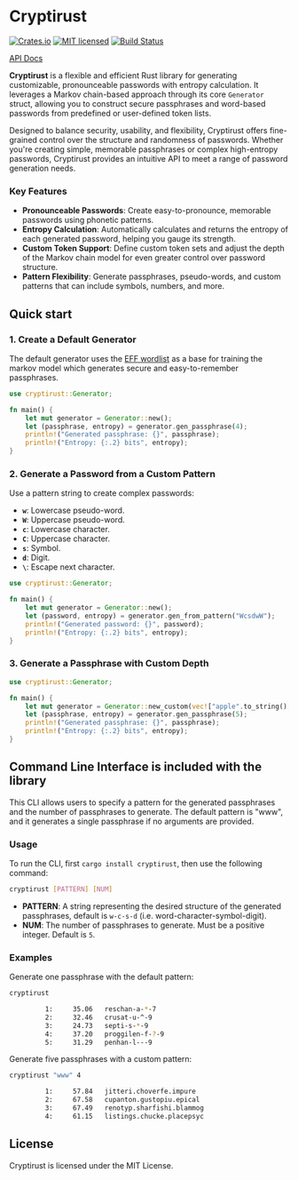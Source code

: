 # Cryptirust
[![Crates.io][crates-badge]][crates-url]
[![MIT licensed][mit-badge]][mit-url]
[![Build Status](ci-badge)](ci-yml)

[crates-badge]: https://img.shields.io/crates/v/cryptirust.svg
[crates-url]: https://crates.io/crates/cryptirust
[mit-badge]: https://img.shields.io/badge/license-MIT-blue.svg
[mit-url]: https://github.com/francescoalemanno/cryptirust/blob/master/LICENSE
[ci-badge]: https://github.com/francescoalemanno/cryptirust/actions/workflows/rust.yml/badge.svg?branch=master
[ci-yml]: https://github.com/francescoalemanno/cryptirust/actions/workflows/rust.yml

[API Docs](https://docs.rs/cryptirust/latest/cryptirust/)
<!-- cargo-sync-readme start -->

**Cryptirust** is a flexible and efficient Rust library for generating customizable, pronounceable passwords with entropy calculation. It leverages a Markov chain-based approach through its core `Generator` struct, allowing you to construct secure passphrases and word-based passwords from predefined or user-defined token lists. 

Designed to balance security, usability, and flexibility, Cryptirust offers fine-grained control over the structure and randomness of passwords. Whether you're creating simple, memorable passphrases or complex high-entropy passwords, Cryptirust provides an intuitive API to meet a range of password generation needs.

### Key Features

- **Pronounceable Passwords**: Create easy-to-pronounce, memorable passwords using phonetic patterns.
- **Entropy Calculation**: Automatically calculates and returns the entropy of each generated password, helping you gauge its strength.
- **Custom Token Support**: Define custom token sets and adjust the depth of the Markov chain model for even greater control over password structure.
- **Pattern Flexibility**: Generate passphrases, pseudo-words, and custom patterns that can include symbols, numbers, and more.

## Quick start

### 1. Create a Default Generator

The default generator uses the [EFF wordlist](https://www.eff.org/deeplinks/2016/07/new-wordlists-random-passphrases) as a base for training the markov model which generates secure and easy-to-remember passphrases.

```rust
use cryptirust::Generator;

fn main() {
    let mut generator = Generator::new();
    let (passphrase, entropy) = generator.gen_passphrase(4);
    println!("Generated passphrase: {}", passphrase);
    println!("Entropy: {:.2} bits", entropy);
}
```

### 2. Generate a Password from a Custom Pattern

Use a pattern string to create complex passwords:

- **`w`**: Lowercase pseudo-word.
- **`W`**: Uppercase pseudo-word.
- **`c`**: Lowercase character.
- **`C`**: Uppercase character.
- **`s`**: Symbol.
- **`d`**: Digit.
- **`\`**: Escape next character.

```rust
use cryptirust::Generator;

fn main() {
    let mut generator = Generator::new();
    let (password, entropy) = generator.gen_from_pattern("WcsdwW");
    println!("Generated password: {}", password);
    println!("Entropy: {:.2} bits", entropy);
}
```

### 3. Generate a Passphrase with Custom Depth

```rust
use cryptirust::Generator;

fn main() {
    let mut generator = Generator::new_custom(vec!["apple".to_string(), "banana".to_string(), "cherry".to_string()], 2);
    let (passphrase, entropy) = generator.gen_passphrase(5);
    println!("Generated passphrase: {}", passphrase);
    println!("Entropy: {:.2} bits", entropy);
}
```

## Command Line Interface is included with the library

This CLI allows users to specify a pattern for the generated passphrases
and the number of passphrases to generate. The default pattern is "www",
and it generates a single passphrase if no arguments are provided.

### Usage

To run the CLI, first `cargo install cryptirust`, then use the following command:

```bash
cryptirust [PATTERN] [NUM]
```

- **PATTERN**: A string representing the desired structure of the generated
               passphrases, default is `w-c-s-d` (i.e. word-character-symbol-digit).
- **NUM**: The number of passphrases to generate. Must be a positive integer.
           Default is `5`.

### Examples

Generate one passphrase with the default pattern:
```bash
cryptirust

         1:     35.06   reschan-a-*-7
         2:     32.46   crusat-u-^-9
         3:     24.73   septi-s-*-9
         4:     37.20   proggilen-f-?-9
         5:     31.29   penhan-l---9
```

Generate five passphrases with a custom pattern:
```bash
cryptirust "www" 4

         1:     57.84   jitteri.choverfe.impure
         2:     67.58   cupanton.gustopiu.epical
         3:     67.49   renotyp.sharfishi.blammog
         4:     61.15   listings.chucke.placepsyc
```

## License

Cryptirust is licensed under the MIT License.


<!-- cargo-sync-readme end -->